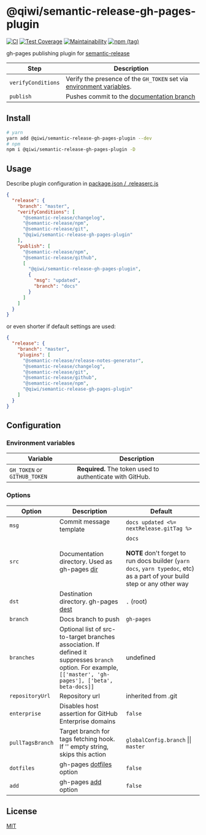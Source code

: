 # @qiwi/semantic-release-gh-pages-plugin

[![CI](https://github.com/qiwi/semantic-release-gh-pages-plugin/workflows/CI/badge.svg)](https://github.com/qiwi/semantic-release-gh-pages-plugin/actions)
[![Test Coverage](https://api.codeclimate.com/v1/badges/c149b0666dda28813aa4/test_coverage)](https://codeclimate.com/github/qiwi/semantic-release-gh-pages-plugin/test_coverage)
[![Maintainability](https://api.codeclimate.com/v1/badges/c149b0666dda28813aa4/maintainability)](https://codeclimate.com/github/qiwi/semantic-release-gh-pages-plugin/maintainability)
[![npm (tag)](https://img.shields.io/npm/v/@qiwi/semantic-release-gh-pages-plugin/latest.svg)](https://www.npmjs.com/package/@qiwi/semantic-release-gh-pages-plugin)

gh-pages publishing plugin for [semantic-release](https://github.com/semantic-release/semantic-release)

| Step               | Description |
|--------------------|-------------|
| `verifyConditions` | Verify the presence of the `GH_TOKEN` set via [environment variables](#environment-variables). |
| `publish`          | Pushes commit to the [documentation branch](#options) |

## Install
```bash
# yarn
yarn add @qiwi/semantic-release-gh-pages-plugin --dev
# npm
npm i @qiwi/semantic-release-gh-pages-plugin -D
```

## Usage
Describe plugin configuration in [package.json / .releaserc.js](https://github.com/semantic-release/semantic-release/blob/master/docs/01-usage/plugins.md#plugins-configuration-options)
```json
{
  "release": {
    "branch": "master",
    "verifyConditions": [
      "@semantic-release/changelog",
      "@semantic-release/npm",
      "@semantic-release/git",
      "@qiwi/semantic-release-gh-pages-plugin"
    ],
    "publish": [
      "@semantic-release/npm",
      "@semantic-release/github",
      [
        "@qiwi/semantic-release-gh-pages-plugin",
        {
          "msg": "updated",
          "branch": "docs"
        }
      ]
    ]
  }
}
```
or even shorter if default settings are used:
```json
{
  "release": {
    "branch": "master",
    "plugins": [
      "@semantic-release/release-notes-generator",
      "@semantic-release/changelog",
      "@semantic-release/git",
      "@semantic-release/github",
      "@semantic-release/npm",
      "@qiwi/semantic-release-gh-pages-plugin"
    ]
  }
}
```

## Configuration
### Environment variables

| Variable                     | Description                                               |
|------------------------------|-----------------------------------------------------------|
| `GH_TOKEN` or `GITHUB_TOKEN` | **Required.** The token used to authenticate with GitHub. |

### Options

| Option           | Description                                                                                                                                                 | Default                                                                                                                                    |
|------------------|-------------------------------------------------------------------------------------------------------------------------------------------------------------|--------------------------------------------------------------------------------------------------------------------------------------------|
| `msg`            | Commit message template                                                                                                                                     | `docs updated <%= nextRelease.gitTag %>`                                                                                                   |
| `src`            | Documentation directory. Used as gh-pages [dir](https://github.com/tschaub/gh-pages?tab=readme-ov-file#dir)                                                 | `docs`<br/><br/>**NOTE** don't forget to run docs builder (`yarn docs`, `yarn typedoc`, etc) as a part of your build step or any other way |
| `dst`            | Destination directory. gh-pages [dest](https://github.com/tschaub/gh-pages?tab=readme-ov-file#optionsdest)                                                  | `.` (root)                                                                                                                                 |
| `branch`         | Docs branch to push                                                                                                                                         | `gh-pages`                                                                                                                                 |
| `branches`       | Optional list of src-to-target branches association. If defined it suppresses `branch` option. For example, `[['master', 'gh-pages'], ['beta', beta-docs]]` | undefined                                                                                                                                  |
| `repositoryUrl`  | Repository url                                                                                                                                              | inherited from .git                                                                                                                        |
| `enterprise`     | Disables host assertion for GitHub Enterprise domains                                                                                                       | `false`                                                                                                                                    |
| `pullTagsBranch` | Target branch for tags fetching hook. If '' empty string, skips this action                                                                                 | `globalConfig.branch` \|\| `master`                                                                                                        |
| `dotfiles`       | gh-pages [dotfiles](https://github.com/tschaub/gh-pages#optionsdotfiles) option                                                                             | `false`                                                                                                                                    |
| `add`            | gh-pages [add](https://github.com/tschaub/gh-pages#optionsadd) option                                                                                       | `false`                                                                                                                                    |

## License
[MIT](./LICENSE)
